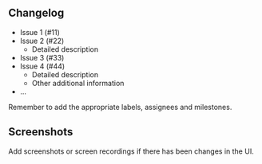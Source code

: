 ﻿## Changelog

- Issue 1 (#11)
- Issue 2 (#22)
    - Detailed description
- Issue 3 (#33)
- Issue 4 (#44)
    - Detailed description
    - Other additional information
- ...

Remember to add the appropriate labels, assignees and milestones.

## Screenshots

Add screenshots or screen recordings if there has been changes in the UI.